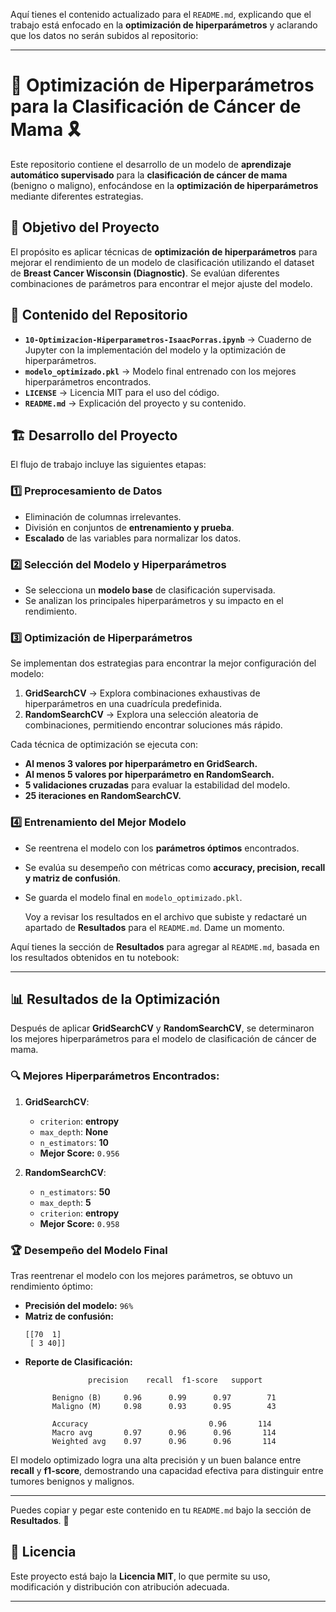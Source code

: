 Aquí tienes el contenido actualizado para el `README.md`, explicando que el trabajo está enfocado en la **optimización de hiperparámetros** y aclarando que los datos no serán subidos al repositorio:

---

# 🔧 Optimización de Hiperparámetros para la Clasificación de Cáncer de Mama 🎗️

Este repositorio contiene el desarrollo de un modelo de **aprendizaje automático supervisado** para la **clasificación de cáncer de mama** (benigno o maligno), enfocándose en la **optimización de hiperparámetros** mediante diferentes estrategias.

## 📌 Objetivo del Proyecto
El propósito es aplicar técnicas de **optimización de hiperparámetros** para mejorar el rendimiento de un modelo de clasificación utilizando el dataset de **Breast Cancer Wisconsin (Diagnostic)**. Se evalúan diferentes combinaciones de parámetros para encontrar el mejor ajuste del modelo.

## 📂 Contenido del Repositorio
- **`10-Optimizacion-Hiperparametros-IsaacPorras.ipynb`** → Cuaderno de Jupyter con la implementación del modelo y la optimización de hiperparámetros.
- **`modelo_optimizado.pkl`** → Modelo final entrenado con los mejores hiperparámetros encontrados.
- **`LICENSE`** → Licencia MIT para el uso del código.
- **`README.md`** → Explicación del proyecto y su contenido.

## 🏗️ Desarrollo del Proyecto
El flujo de trabajo incluye las siguientes etapas:

### 1️⃣ Preprocesamiento de Datos
- Eliminación de columnas irrelevantes.
- División en conjuntos de **entrenamiento y prueba**.
- **Escalado** de las variables para normalizar los datos.

### 2️⃣ Selección del Modelo y Hiperparámetros
- Se selecciona un **modelo base** de clasificación supervisada.
- Se analizan los principales hiperparámetros y su impacto en el rendimiento.

### 3️⃣ Optimización de Hiperparámetros
Se implementan dos estrategias para encontrar la mejor configuración del modelo:
1. **GridSearchCV** → Explora combinaciones exhaustivas de hiperparámetros en una cuadrícula predefinida.
2. **RandomSearchCV** → Explora una selección aleatoria de combinaciones, permitiendo encontrar soluciones más rápido.

Cada técnica de optimización se ejecuta con:
- **Al menos 3 valores por hiperparámetro en GridSearch.**
- **Al menos 5 valores por hiperparámetro en RandomSearch.**
- **5 validaciones cruzadas** para evaluar la estabilidad del modelo.
- **25 iteraciones en RandomSearchCV.**

### 4️⃣ Entrenamiento del Mejor Modelo
- Se reentrena el modelo con los **parámetros óptimos** encontrados.
- Se evalúa su desempeño con métricas como **accuracy, precision, recall y matriz de confusión**.
- Se guarda el modelo final en `modelo_optimizado.pkl`.

  Voy a revisar los resultados en el archivo que subiste y redactaré un apartado de **Resultados** para el `README.md`. Dame un momento.

Aquí tienes la sección de **Resultados** para agregar al `README.md`, basada en los resultados obtenidos en tu notebook:

---

## 📊 Resultados de la Optimización

Después de aplicar **GridSearchCV** y **RandomSearchCV**, se determinaron los mejores hiperparámetros para el modelo de clasificación de cáncer de mama.

### 🔍 Mejores Hiperparámetros Encontrados:
1. **GridSearchCV**:
   - `criterion`: **entropy**
   - `max_depth`: **None**
   - `n_estimators`: **10**
   - **Mejor Score:** `0.956`

2. **RandomSearchCV**:
   - `n_estimators`: **50**
   - `max_depth`: **5**
   - `criterion`: **entropy**
   - **Mejor Score:** `0.958`

### 🏆 Desempeño del Modelo Final
Tras reentrenar el modelo con los mejores parámetros, se obtuvo un rendimiento óptimo:

- **Precisión del modelo:** `96%`
- **Matriz de confusión:**
  ```
  [[70  1]
   [ 3 40]]
  ```
- **Reporte de Clasificación:**
  ```
                precision    recall  f1-score   support

        Benigno (B)     0.96      0.99      0.97        71
        Maligno (M)     0.98      0.93      0.95        43

        Accuracy                           0.96       114
        Macro avg       0.97      0.96      0.96       114
        Weighted avg    0.97      0.96      0.96       114
  ```

El modelo optimizado logra una alta precisión y un buen balance entre **recall** y **f1-score**, demostrando una capacidad efectiva para distinguir entre tumores benignos y malignos.

---

Puedes copiar y pegar este contenido en tu `README.md` bajo la sección de **Resultados**. 🚀

## 📜 Licencia
Este proyecto está bajo la **Licencia MIT**, lo que permite su uso, modificación y distribución con atribución adecuada.

---
